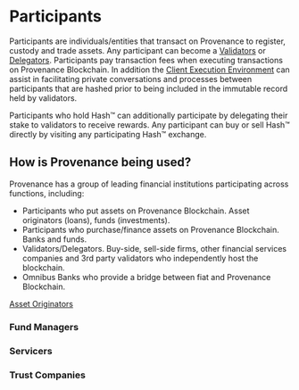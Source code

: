 # Participants

Participants are individuals/entities that transact on Provenance to register, custody and trade assets. Any participant can become a [Validators](../validator/) or [Delegators](../delegator.md). Participants pay transaction fees when executing transactions on Provenance Blockchain. In addition the [Client Execution Environment](../../../p8e/overview.md) can assist in facilitating private conversations and processes between participants that are hashed prior to being included in the immutable record held by validators. 

Participants who hold Hash™ can additionally participate by delegating their stake to validators to receive rewards. Any participant can buy or sell Hash™ directly by visiting any participating Hash™ exchange.

## How is Provenance being used?

Provenance has a group of leading financial institutions participating across functions, including:

* Participants who put assets on Provenance Blockchain.  Asset originators \(loans\), funds \(investments\).
* Participants who purchase/finance assets on Provenance Blockchain. Banks and funds.
* Validators/Delegators. Buy-side, sell-side firms, other financial services companies and 3rd party validators who independently host the blockchain.
* Omnibus Banks who provide a bridge between fiat and Provenance Blockchain.

[Asset Originators](asset-originators.md)



### Fund Managers



### Servicers



### Trust Companies 

